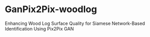 # GanPix2Pix-woodlog
Enhancing Wood Log Surface Quality for Siamese Network-Based Identification Using Pix2Pix GAN
